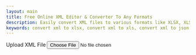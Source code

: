 ```yaml
---
layout: main
title: Free Online XML Editor & Converter To Any Formats
description: Easily convert XML files to various formats like XLSX, XLS, JSON, PDF (RAW), PDF (Table), and CSV. Free online XML converter.
keywords: convert xml to xlsx, convert xml to xls, convert xml to json, convert xml to pdf raw, convert xml to pdf table, convert xml to csv, xml to xlsx, xml to xls, xml to json, xml to pdf raw, xml to pdf table, xml to csv, online xml converter, xml file converter, free xml converter
---
```


<script src="https://code.jquery.com/jquery-3.6.0.min.js"></script>
<script src="https://cdn.jsdelivr.net/npm/jsonview@1.2.0/dist/jquery.jsonview.min.js"></script>
<link href="https://cdn.jsdelivr.net/npm/jsonview@1.2.0/dist/jquery.jsonview.min.css" rel="stylesheet">
<!-- jsPDF CDN -->
<!-- Include jsPDF -->
<link href="https://cdnjs.cloudflare.com/ajax/libs/prism/1.29.0/themes/prism.min.css" rel="stylesheet">
<script src="https://cdnjs.cloudflare.com/ajax/libs/prism/1.29.0/prism.min.js"></script>
<script src="https://cdnjs.cloudflare.com/ajax/libs/prism/1.29.0/components/prism-xml-doc.min.js"></script>


<!-- Tool section -->
<section class="tool-section container">
  <div class="upload-section">
    <label for="xml-file" class="upload-label">Upload XML File</label>
    <input type="file" id="xml-file" accept=".xml">
  </div>

  <div id="loader" style="display:none;">⏳ Loading file...</div>
  <div style="width: 99%; justify-content: flex-end; margin-top: 1rem; position: sticky; display:none;"
    id="exportOptions">
    <label class="export-label" onclick="convertToJSON()"><u>Convert To JSON</u></label>
  </div>
</section>

<div id="XML-container" style="margin-top: 10px; max-height: 78vh; overflow: auto; width: 100%; ">
  <pre><code id="xmlDisplay" contenteditable="true" ></code></pre>
</div>

<div style="min-width: 100%; display:none; justify-content: flex-end; margin-top: 1rem; margin-bottom: 1rem;" id="exportButtons">
 <label class="export-label" onclick="exportToJSON('.json')" ><u>Exoprt To -> .json</u></label>
 <label class="export-label" onclick="exportToJSON('.txt')" ><u>Exoprt To -> .txt</u></label>
 <label class="export-label" onclick="showXML()" ><u>Show XML</u></label>
</div>
   <textarea id="json-editor" placeholder="JSON Will Be Displayed Here" style="display:none; height: 75vh"></textarea>
<script src="/assets/js/xml-to-json.js"></script>